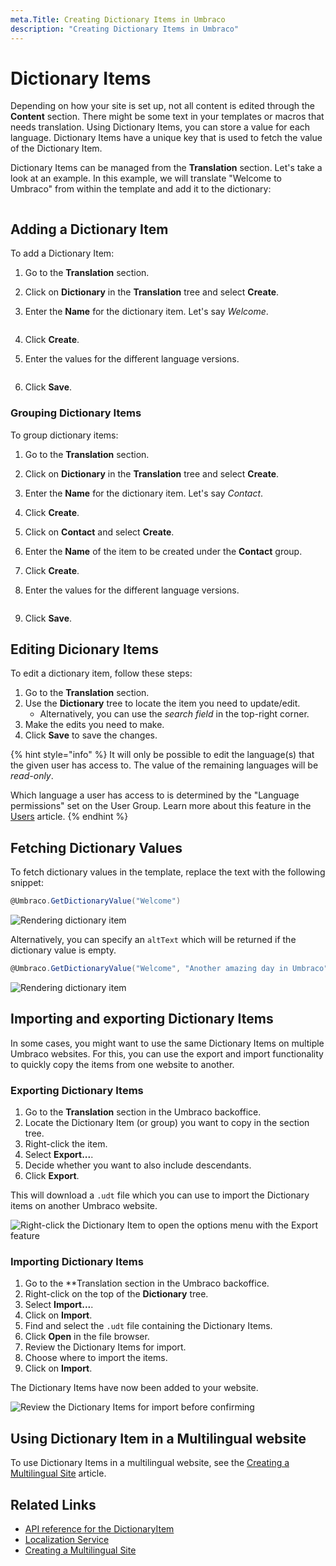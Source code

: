 ```yaml
---
meta.Title: Creating Dictionary Items in Umbraco
description: "Creating Dictionary Items in Umbraco"
---
```


# Dictionary Items

Depending on how your site is set up, not all content is edited through the **Content** section. There might be some text in your templates or macros that needs translation. Using Dictionary Items, you can store a value for each language. Dictionary Items have a unique key that is used to fetch the value of the Dictionary Item.

Dictionary Items can be managed from the **Translation** section. Let's take a look at an example. In this example, we will translate "Welcome to Umbraco" from within the template and add it to the dictionary:&#x20;

<figure><img src="images/dictionary-item.png" alt=""><figcaption></figcaption></figure>

## Adding a Dictionary Item

To add a Dictionary Item:

1. Go to the **Translation** section.
2. Click on **Dictionary** in the **Translation** tree and select **Create**.
3.  Enter the **Name** for the dictionary item. Let's say _Welcome_.&#x20;

    <figure><img src="images/Create-dictionary-item.png" alt=""><figcaption></figcaption></figure>
4. Click **Create**.
5.  Enter the values for the different language versions.&#x20;

    <figure><img src="images/dictionary-item-values.png" alt=""><figcaption></figcaption></figure>
6. Click **Save**.

### Grouping Dictionary Items

To group dictionary items:

1. Go to the **Translation** section.
2. Click on **Dictionary** in the **Translation** tree and select **Create**.
3. Enter the **Name** for the dictionary item. Let's say _Contact_.
4. Click **Create**.
5. Click on **Contact** and select **Create**.
6. Enter the **Name** of the item to be created under the **Contact** group.
7. Click **Create**.
8.  Enter the values for the different language versions.&#x20;

    <figure><img src="images/display-dictionary-item.png" alt=""><figcaption></figcaption></figure>
9. Click **Save**.

## Editing Dicionary Items

To edit a dictionary item, follow these steps:

1. Go to the **Translation** section.
2. Use the **Dictionary** tree to locate the item you need to update/edit.
   * Alternatively, you can use the _search field_ in the top-right corner.
3. Make the edits you need to make.
4. Click **Save** to save the changes.

{% hint style="info" %}
It will only be possible to edit the language(s) that the given user has access to. The value of the remaining languages will be _read-only_.

Which language a user has access to is determined by the "Language permissions" set on the User Group. Learn more about this feature in the [Users](users.md#creating-a-user-group) article.
{% endhint %}

## Fetching Dictionary Values

To fetch dictionary values in the template, replace the text with the following snippet:

```csharp
@Umbraco.GetDictionaryValue("Welcome")
```

![Rendering dictionary item](images/rendering-dictionary-item.png)

Alternatively, you can specify an `altText` which will be returned if the dictionary value is empty.

```csharp
@Umbraco.GetDictionaryValue("Welcome", "Another amazing day in Umbraco")
```

![Rendering dictionary item](images/rendering-altvalue-dictionary-item.png)

## Importing and exporting Dictionary Items

In some cases, you might want to use the same Dictionary Items on multiple Umbraco websites. For this, you can use the export and import functionality to quickly copy the items from one website to another.

### Exporting Dictionary Items

1. Go to the **Translation** section in the Umbraco backoffice.
2. Locate the Dictionary Item (or group) you want to copy in the section tree.
3. Right-click the item.
4. Select **Export...**.
5. Decide whether you want to also include descendants.
6. Click **Export**.

This will download a `.udt` file which you can use to import the Dictionary items on another Umbraco website.

![Right-click the Dictionary Item to open the options menu with the Export feature](images/export.png)

### Importing Dictionary Items

1. Go to the \*\*Translation section in the Umbraco backoffice.
2. Right-click on the top of the **Dictionary** tree.
3. Select **Import...**.
4. Click on **Import**.
5. Find and select the `.udt` file containing the Dictionary Items.
6. Click **Open** in the file browser.
7. Review the Dictionary Items for import.
8. Choose where to import the items.
9. Click on **Import**.

The Dictionary Items have now been added to your website.

![Review the Dictionary Items for import before confirming](images/import.png)

## Using Dictionary Item in a Multilingual website

To use Dictionary Items in a multilingual website, see the [Creating a Multilingual Site](../../tutorials/multilanguage-setup.md) article.

## Related Links

* [API reference for the DictionaryItem](../../reference/management/persistence-models-reference/dictionaryitem.md)
* [Localization Service](../../reference/management/services-reference/localizationservice/)
* [Creating a Multilingual Site](../../tutorials/multilanguage-setup.md)
